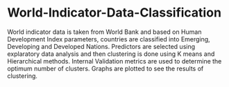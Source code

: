 # World-Indicator-Data-Classification
World indicator data is taken from World Bank and based on Human Development Index parameters, countries are classified into Emerging, Developing and Developed Nations. Predictors are selected using explaratory data analysis and then clustering is done using K means and Hierarchical methods. Internal Validation metrics are used to determine the optimum number of clusters. Graphs are plotted to see the results of clustering.
